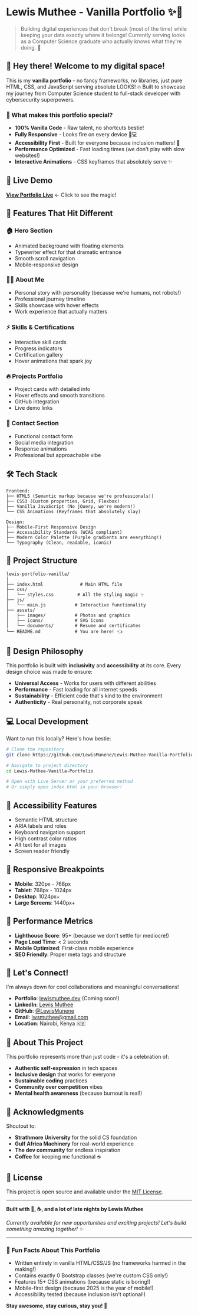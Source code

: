 # Lewis Muthee - Vanilla Portfolio ✨🚀

> Building digital experiences that don't break (most of the time) while keeping your data exactly where it belongs! Currently serving looks as a Computer Science graduate who actually knows what they're doing. 💅


## 👋 Hey there! Welcome to my digital space!

This is my **vanilla portfolio** - no fancy frameworks, no libraries, just pure HTML, CSS, and JavaScript serving absolute LOOKS! 🔥 Built to showcase my journey from Computer Science student to full-stack developer with cybersecurity superpowers.

### 🌟 What makes this portfolio special?

- **100% Vanilla Code** - Raw talent, no shortcuts bestie!
- **Fully Responsive** - Looks fire on every device 📱💻
- **Accessibility First** - Built for everyone because inclusion matters! 🌈
- **Performance Optimized** - Fast loading times (we don't play with slow websites!)
- **Interactive Animations** - CSS keyframes that absolutely serve ✨

## 🚀 Live Demo

**[View Portfolio Live](https://lewismunene.github.io/Lewis-Muthee-Vanilla-Portfolio/)** ← Click to see the magic!

## 🎯 Features That Hit Different

### 🏠 Hero Section
- Animated background with floating elements
- Typewriter effect for that dramatic entrance
- Smooth scroll navigation
- Mobile-responsive design

### 👨‍💻 About Me
- Personal story with personality (because we're humans, not robots!)
- Professional journey timeline
- Skills showcase with hover effects
- Work experience that actually matters

### ⚡ Skills & Certifications
- Interactive skill cards
- Progress indicators
- Certification gallery
- Hover animations that spark joy

### 🔥 Projects Portfolio
- Project cards with detailed info
- Hover effects and smooth transitions
- GitHub integration
- Live demo links

### 💌 Contact Section
- Functional contact form
- Social media integration
- Response animations
- Professional but approachable vibe

## 🛠️ Tech Stack

```
Frontend:
├── HTML5 (Semantic markup because we're professionals!)
├── CSS3 (Custom properties, Grid, Flexbox)
├── Vanilla JavaScript (No jQuery, we're modern!)
└── CSS Animations (Keyframes that absolutely slay)

Design:
├── Mobile-First Responsive Design
├── Accessibility Standards (WCAG compliant)
├── Modern Color Palette (Purple gradients are everything!)
└── Typography (Clean, readable, iconic)
```

## 📁 Project Structure

```
lewis-portfolio-vanilla/
│
├── index.html              # Main HTML file
├── css/
│   └── styles.css         # All the styling magic ✨
├── js/
│   └── main.js           # Interactive functionality
├── assets/
│   ├── images/           # Photos and graphics
│   ├── icons/            # SVG icons
│   └── documents/        # Resume and certificates
└── README.md             # You are here! 👈
```

## 🎨 Design Philosophy

This portfolio is built with **inclusivity** and **accessibility** at its core. Every design choice was made to ensure:

- **Universal Access** - Works for users with different abilities
- **Performance** - Fast loading for all internet speeds
- **Sustainability** - Efficient code that's kind to the environment
- **Authenticity** - Real personality, not corporate speak

## 💻 Local Development

Want to run this locally? Here's how bestie:

```bash
# Clone the repository
git clone https://github.com/LewisMunene/Lewis-Muthee-Vanilla-Portfolio.git

# Navigate to project directory
cd Lewis-Muthee-Vanilla-Portfolio

# Open with Live Server or your preferred method
# Or simply open index.html in your browser!
```

## 🌈 Accessibility Features

- Semantic HTML structure
- ARIA labels and roles
- Keyboard navigation support
- High contrast color ratios
- Alt text for all images
- Screen reader friendly

## 📱 Responsive Breakpoints

- **Mobile**: 320px - 768px
- **Tablet**: 768px - 1024px  
- **Desktop**: 1024px+
- **Large Screens**: 1440px+

## 🎯 Performance Metrics

- **Lighthouse Score**: 95+ (because we don't settle for mediocre!)
- **Page Load Time**: < 2 seconds
- **Mobile Optimized**: First-class mobile experience
- **SEO Friendly**: Proper meta tags and structure

## 🤝 Let's Connect!

I'm always down for cool collaborations and meaningful conversations!

- **Portfolio**: [lewismuthee.dev](#) (Coming soon!)
- **LinkedIn**: [Lewis Muthee](https://www.linkedin.com/in/lewis-muthee-4990121aa/)
- **GitHub**: [@LewisMunene](https://github.com/LewisMunene)
- **Email**: lwsmuthee@gmail.com
- **Location**: Nairobi, Kenya 🇰🇪

## 💖 About This Project

This portfolio represents more than just code - it's a celebration of:

- **Authentic self-expression** in tech spaces
- **Inclusive design** that works for everyone
- **Sustainable coding** practices
- **Community over competition** vibes
- **Mental health awareness** (because burnout is real!)

## 🙏 Acknowledgments

Shoutout to:
- **Strathmore University** for the solid CS foundation
- **Gulf Africa Machinery** for real-world experience
- **The dev community** for endless inspiration
- **Coffee** for keeping me functional ☕

## 📄 License

This project is open source and available under the [MIT License](LICENSE).

---

**Built with 💖, ☕, and a lot of late nights by Lewis Muthee**

*Currently available for new opportunities and exciting projects! Let's build something amazing together! ✨*

---

### 🎉 Fun Facts About This Portfolio

- Written entirely in vanilla HTML/CSS/JS (no frameworks harmed in the making!)
- Contains exactly 0 Bootstrap classes (we're custom CSS only!)
- Features 15+ CSS animations (because static is boring!)
- Mobile-first design (because 2025 is the year of mobile!)
- Accessibility tested (because inclusion isn't optional!)

**Stay awesome, stay curious, stay you! 🌟**